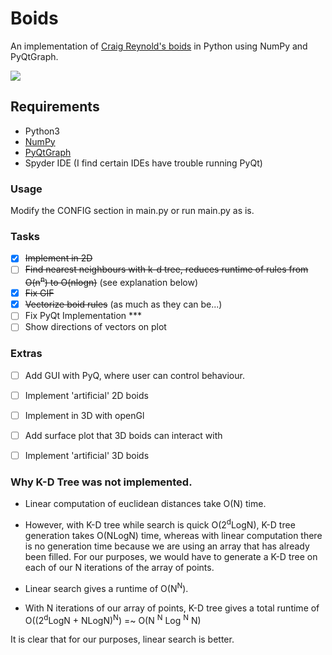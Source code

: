 # Boids
An implementation of [Craig Reynold's boids] in Python using NumPy and PyQtGraph. 

![](boids.gif) 

## Requirements
* Python3
* [NumPy]
* [PyQtGraph]
* Spyder IDE (I find certain IDEs have trouble running PyQt) 

### Usage
Modify the CONFIG section in main.py or run main.py as is. 

### Tasks
 - [x] ~~Implement in 2D~~
 - [ ] ~~Find nearest neighbours with k-d tree, reduces runtime of rules from O(n<sup>n</sup>) to O(nlogn)~~ (see explanation below) 
 - [x] ~~Fix GIF~~
 - [x] ~~Vectorize boid rules~~ (as much as they can be...)
 - [ ] Fix PyQt Implementation ***
 - [ ] Show directions of vectors on plot
 
### Extras 
 - [ ] Add GUI with PyQ, where user can control behaviour. 
 - [ ] Implement 'artificial' 2D boids
 - [ ] Implement in 3D with openGl
 - [ ] Add surface plot that 3D boids can interact with
 - [ ] Implement 'artificial' 3D boids


### Why K-D Tree was not implemented. 
- Linear computation of euclidean distances take O(N) time. 
- However, with K-D tree while search is quick O(2<sup>d</sup>LogN), K-D tree generation takes O(NLogN) time, whereas with linear computation there is no 
generation time because we are using an array that has already been filled. For our purposes, we would have to generate a K-D tree on each of our N iterations of 
the array of points. 

- Linear search gives a runtime of O(N<sup>N</sup>). 
- With N iterations of our array of points, K-D tree gives a total runtime of O((2<sup>d</sup>LogN + NLogN)<sup>N</sup>) =~ O(N <sup>N</sup> Log <sup>N</sup> N) 

It is clear that for our purposes, linear search is better. 

[Craig Reynold's boids]: https://cs.stanford.edu/people/eroberts/courses/soco/projects/2008-09/modeling-natural-systems/boids.html
[NumPy]: https://numpy.org/
[PyQtGraph]: https://pypi.org/project/pyqtgraph/
